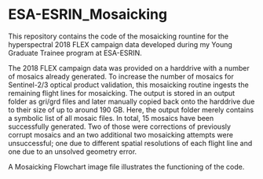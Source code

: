 # ESA-ESRIN_Mosaicking

This repository contains the code of the mosaicking rountine for the hyperspectral 2018 FLEX campaign data developed during my Young Graduate Trainee program at ESA-ESRIN.

The 2018 FLEX campaign data was provided on a harddrive with a number of mosaics already generated. To increase the number of mosaics for Sentinel-2/3 optical product validation, this mosaicking routine ingests the remaining flight lines for mosaicking. The output is stored in an output folder as gri/grd files and later manually copied back onto the harddrive due to their size of up to around 190 GB. Here, the output folder merely contains a symbolic list of all mosaic files. In total, 15 mosaics have been successfully generated. Two of those were corrections of previously corrupt mosaics and an two additional two mosaicking attempts were unsuccessful; one due to different spatial resolutions of each flight line and one due to an unsolved geometry error.

A Mosaicking Flowchart image file illustrates the functioning of the code.
